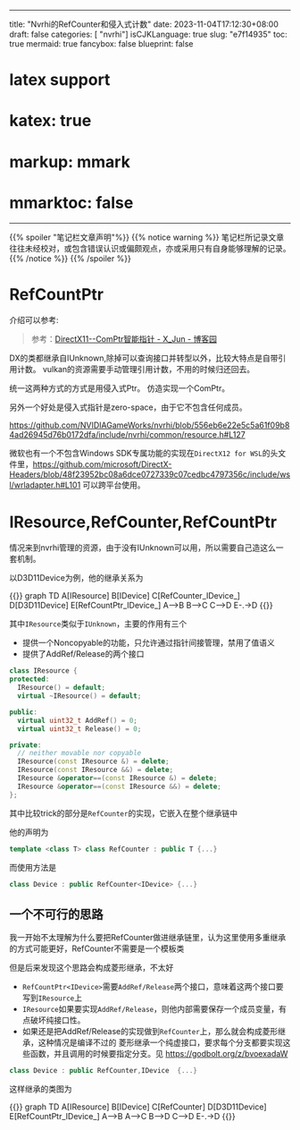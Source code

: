 
---
title: "Nvrhi的RefCounter和侵入式计数"
date: 2023-11-04T17:12:30+08:00
draft: false
categories: [ "nvrhi"]
isCJKLanguage: true
slug: "e7f14935"
toc: true
mermaid: true
fancybox: false
blueprint: false
# latex support
# katex: true
# markup: mmark
# mmarktoc: false 
---


{{% spoiler "笔记栏文章声明"%}} 
    {{% notice warning %}}
    笔记栏所记录文章往往未经校对，或包含错误认识或偏颇观点，亦或采用只有自身能够理解的记录。
    {{% /notice %}}
{{% /spoiler %}}


# RefCountPtr

介绍可以参考:
> 参考：[DirectX11--ComPtr智能指针 - X_Jun - 博客园](https://www.cnblogs.com/X-Jun/p/10189859.html)

DX的类都继承自IUnknown,除掉可以查询接口并转型以外，比较大特点是自带引用计数。
vulkan的资源需要手动管理引用计数，不用的时候归还回去。

统一这两种方式的方式是用侵入式Ptr。
仿造实现一个ComPtr。

另外一个好处是侵入式指针是zero-space，由于它不包含任何成员。

https://github.com/NVIDIAGameWorks/nvrhi/blob/556eb6e22e5c5a61f09b84ad26945d76b0172dfa/include/nvrhi/common/resource.h#L127

微软也有一个不包含Windows SDK专属功能的实现在`DirectX12 for WSL`的头文件里，https://github.com/microsoft/DirectX-Headers/blob/48f23952bc08a6dce0727339c07cedbc4797356c/include/wsl/wrladapter.h#L101
可以跨平台使用。

# IResource,RefCounter,RefCountPtr

情况来到nvrhi管理的资源，由于没有IUnknown可以用，所以需要自己造这么一套机制。

以D3D11Device为例，他的继承关系为

{{<mermaid>}}
graph TD
A[IResource]
B[IDevice]
C[RefCounter_IDevice_]
D[D3D11Device]
E[RefCountPtr_IDevice_]
A-->B
B-->C
C-->D
E-.->D
{{</mermaid>}}

其中`IResource`类似于`IUnknown`，主要的作用有三个

- 提供一个Noncopyable的功能，只允许通过指针间接管理，禁用了值语义
- 提供了AddRef/Release的两个接口

```cpp
class IResource {
protected:
  IResource() = default;
  virtual ~IResource() = default;

public:
  virtual uint32_t AddRef() = 0;
  virtual uint32_t Release() = 0;

private:
  // neither movable nor copyable
  IResource(const IResource &) = delete;
  IResource(const IResource &&) = delete;
  IResource &operator==(const IResource &) = delete;
  IResource &operator==(const IResource &&) = delete;
};
```

其中比较trick的部分是`RefCounter`的实现，它嵌入在整个继承链中

他的声明为
```cpp
template <class T> class RefCounter : public T {...}
```

而使用方法是
```cpp
class Device : public RefCounter<IDevice> {...}
```

## 一个不可行的思路

我一开始不太理解为什么要把RefCounter做进继承链里，认为这里使用多重继承的方式可能更好，RefCounter不需要是一个模板类

但是后来发现这个思路会构成菱形继承，不太好
- `RefCountPtr<IDevice>`需要`AddRef/Release`两个接口，意味着这两个接口要写到`IResource`上
- `IResource`如果要实现`AddRef/Release`，则他内部需要保存一个成员变量，有点破坏纯接口性。
- 如果还是把AddRef/Release的实现做到`RefCounter`上，那么就会构成菱形继承，这种情况是编译不过的 菱形继承一个纯虚接口，要求每个分支都要实现这些函数，并且调用的时候要指定分支。见 https://godbolt.org/z/bvoexadaW

```cpp
class Device : public RefCounter,IDevice  {...}
```

这样继承的类图为

{{<mermaid>}}
graph TD
A[IResource]
B[IDevice]
C[RefCounter]
D[D3D11Device]
E[RefCountPtr_IDevice_]
A-->B
A-->C
B-->D
C-->D
E-.->D
{{</mermaid>}}
